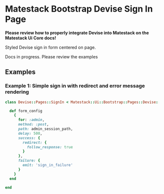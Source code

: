 # Matestack Bootstrap Devise Sign In Page

**Please review how to properly integrate Devise into Matestack on the Matestack Ui Core docs!**

Styled Devise sign in form centered on page.

Docs in progress. Please review the examples

## Examples

### Example 1: Simple sign in with redirect and error message rendering

```ruby
class Devise::Pages::SignIn < Matestack::Ui::Bootstrap::Pages::Devise::SignIn

  def form_config
    {
      for: :admin,
      method: :post,
      path: admin_session_path,
      delay: 500,
      success: {
        redirect: {
          follow_response: true
        }
      },
      failure: {
        emit: 'sign_in_failure'
      }
    }
  end

end
```

